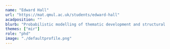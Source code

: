 ```yaml
---
name: "Edward Hall"
url: "https://mat.qmul.ac.uk/students/edward-hall"
acadposition: ""
blurb: "Probabilistic modelling of thematic development and structural coherence in music"
themes: ["mir"]
role: "phd"
image: "./defaultprofile.png"
---
```


